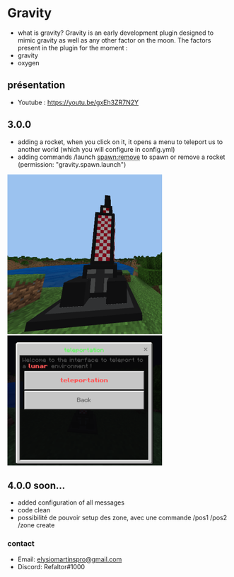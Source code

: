# Gravity
- what is gravity?
Gravity is an early development plugin designed to mimic gravity as well as any other factor on the moon.
The factors present in the plugin for the moment : 
- gravity
- oxygen


## présentation
- Youtube : https://youtu.be/gxEh3ZR7N2Y

## 3.0.0

- adding a rocket, when you click on it, it opens a menu to teleport us to another world (which you will configure in config.yml)
- adding commands /launch <spawn:remove> to spawn or remove a rocket (permission: "gravity.spawn.launch")
<img src="img/rocket.png" width="350" title="rocket">
<img src="img/menu.png" width="350" title="rocket menu">

## 4.0.0 soon...
- added configuration of all messages
- code clean
- possibilité de pouvoir setup des zone, avec une commande /pos1 /pos2 /zone create <name>

### contact 
- Email: elysiomartinspro@gmail.com
- Discord: Refaltor#1000
